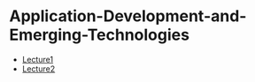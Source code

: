 # Application-Development-and-Emerging-Technologies
- [Lecture1](Lesson1.md)
- [Lecture2](Lesson2.md)
